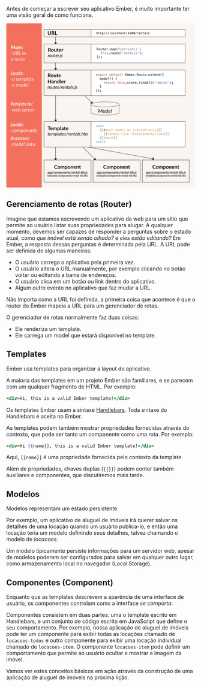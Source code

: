 Antes de começar a escrever seu aplicativo Ember, é muito importante ter uma visão geral de como funciona.

![ember core concepts](../../images/ember-core-concepts/ember-core-concepts.png)

## Gerenciamento de rotas (Router)

Imagine que estamos escrevendo um aplicativo da web para um sítio que permite ao usuário listar suas propriedades para alugar. A qualquer momento, devemos ser capazes de responder a perguntas sobre o estado atual, como *que imóvel está sendo olhado?* e *eles estão editando?* Em Ember, a resposta dessas perguntas é determinada pela URL. A URL pode ser definida de algumas maneiras:

* O usuário carrega o aplicativo pela primeira vez.
* O usuário altera o URL manualmente, por exemplo clicando no botão voltar ou editando a barra de endereços.
* O usuário clica em um botão ou link dentro do aplicativo.
* Algum outro evento no aplicativo que faz mudar a URL.

Não importa como a URL foi definida, a primeira coisa que acontece é que o router do Ember mapeia a URL para um gerenciador de rotas.

O gerenciador de rotas normalmente faz duas coisas:

* Ele renderiza um template.
* Ele carrega um model que estará disponível no template.

## Templates

Ember usa templates para organizar a layout do aplicativo.

A maioria das templates em um projeto Ember são familiares, e se parecem com um qualquer fragmento de HTML. Por exemplo:

```handlebars
<div>Hi, this is a valid Ember template!</div>
```

Os templates Ember usam a sintaxe [Handlebars](http://handlebarsjs.com). Toda sintaxe do Handlebars é aceita no Ember.

As templates podem também mostrar propriedades fornecidas através do contexto, que pode ser tanto um componente como uma rota. Por exemplo:

```handlebars
<div>Hi {{name}}, this is a valid Ember template!</div>
```

Aqui, `{{name}}` é uma propriedade fornecida pelo contexto da template.

Além de propriedades, chaves duplas (`{{}}`) podem conter também auxiliares e componentes, que discutiremos mais tarde.

## Modelos

Modelos representam um estado persistente.

Por exemplo, um aplicativo de aluguel de imóveis irá querer salvar os detalhes de uma locação quando um usuário publica-lo, e então uma locação teria um modelo definindo seus detalhes, talvez chamando o modelo de *locacoes*.

Um modelo tipicamente persiste informações para um servidor web, apesar de modelos poderem ser configurados para salvar em qualquer outro lugar, como armazenamento local no navegador (Local Storage).

## Componentes (Component)

Enquanto que as templates descrevem a aparência de uma interface de usuário, os componentes controlam como a interface *se comporta*.

Componentes consistem em duas partes: uma o template escrito em Handlebars, e um conjunto de código escrito em JavaScript que define o seu comportamento. Por exemplo, nossa aplicação de aluguel de imóveis pode ter um componente para exibir todas as locações chamado de `locacoes-todos` e outro componente para exibir uma locação individual chamado de `locacoes-item`. O componente `locacoes-item` pode definir um comportamento que permite ao usuário ocultar e mostrar a imagem da imóvel.

Vamos ver estes conceitos básicos em ação através da construção de uma aplicação de aluguel de imóveis na próxima lição.